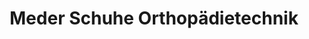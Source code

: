 ---
title: "Meder Schuhe Orthopädietechnik"
url: /moembris/meder-schuhe-orthopaedietechnik/
shop: Schuhe
---